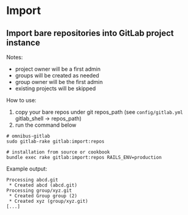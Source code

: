 # Import

## Import bare repositories into GitLab project instance

Notes:

- project owner will be a first admin
- groups will be created as needed
- group owner will be the first admin
- existing projects will be skipped

How to use:

1. copy your bare repos under git repos_path (see `config/gitlab.yml` gitlab_shell -> repos_path)
1. run the command below

```
# omnibus-gitlab
sudo gitlab-rake gitlab:import:repos

# installation from source or cookbook
bundle exec rake gitlab:import:repos RAILS_ENV=production
```

Example output:

```
Processing abcd.git
 * Created abcd (abcd.git)
Processing group/xyz.git
 * Created Group group (2)
 * Created xyz (group/xyz.git)
[...]
```
